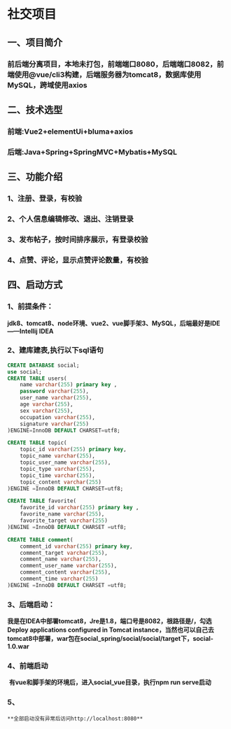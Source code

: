 # 社交项目

## 一、项目简介
### 前后端分离项目，本地未打包，前端端口8080，后端端口8082，前端使用@vue/cli3构建，后端服务器为tomcat8，数据库使用MySQL，跨域使用axios

## 二、技术选型
### 前端:Vue2+elementUi+bluma+axios
### 后端:Java+Spring+SpringMVC+Mybatis+MySQL 

## 三、功能介绍
### 1、注册、登录，有校验
### 2、个人信息编辑修改、退出、注销登录
### 3、发布帖子，按时间排序展示，有登录校验
### 4、点赞、评论，显示点赞评论数量，有校验
## 四、启动方式

### 1、前提条件：
​	**jdk8、tomcat8、node环境、vue2、vue脚手架3、MySQL，后端最好是IDE——Intellij IDEA**
### 2、建库建表,执行以下sql语句
```sql
CREATE DATABASE social;
use social;
CREATE TABLE users(
    name varchar(255) primary key ,
    password varchar(255),
    user_name varchar(255),
    age varchar(255),
    sex varchar(255),
    occupation varchar(255),
    signature varchar(255)
)ENGINE=InnoDB DEFAULT CHARSET=utf8;

CREATE TABLE topic(
    topic_id varchar(255) primary key,
    topic_name varchar(255),
    topic_user_name varchar(255),
    topic_type varchar(255),
    topic_time varchar(255),
    topic_content varchar(255)
)ENGINE =InnoDB DEFAULT CHARSET=utf8;

CREATE TABLE favorite(
    favorite_id varchar(255) primary key ,
    favorite_name varchar(255),
    favorite_target varchar(255)
)ENGINE =InnoDB DEFAULT CHARSET =utf8;

CREATE TABLE comment(
    comment_id varchar(255) primary key,
    comment_target varchar(255),
    comment_name varchar(255),
    comment_user_name varchar(255),
    comment_content varchar(255),
    comment_time varchar(255)
)ENGINE =InnoDB DEFAULT CHARSET =utf8;
```
### 3、后端启动：
​	**我是在IDEA中部署tomcat8，Jre是1.8，端口号是8082，根路径是/，勾选Deploy applications configured in Tomcat instance，当然也可以自己去tomcat8中部署，war包在social_spring/social/social/target下，social-1.0.war**
### 4、前端启动
​	**有vue和脚手架的环境后，进入social_vue目录，执行npm run serve启动**
### 5、
    **全部启动没有异常后访问http://localhost:8080**


